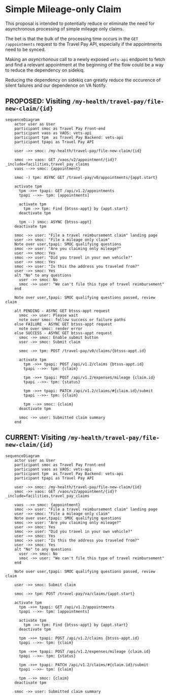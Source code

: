 # Simple Mileage-only Claim

This proposal is intended to potentially reduce or eliminate the need for asynchronous processing of simple mileage only claims.

The bet is that the bulk of the processing time occurs in the `GET /appointments` request to the Travel Pay API, especially if the appointments need to be synced.

Making an _asyncrhonous_ call to a newly exposed `vets-api` endpoint to fetch and find a relevant appointment at the beginning of the flow could be a way to reduce the dependency on sidekiq.

Reducing the dependency on sidekiq can greatly reduce the occurence of silent failures and our dependence on VA Notify.

## PROPOSED: Visiting `/my-health/travel-pay/file-new-claim/{id}`

```mermaid
sequenceDiagram
    actor user as User
    participant smoc as Travel Pay Front-end
    participant vaos as VAOS: vets-api
    participant tpm  as Travel Pay Backend: vets-api
    participant tpapi as Travel Pay API

    user ->> smoc: /my-health/travel-pay/file-new-claim/{id}

    smoc ->> vaos: GET /vaos/v2/appointment/{id}?_include=facilities,travel_pay_claims
    vaos -->> smoc: {appointment}

    smoc -) tpm: ASYNC GET /travel-pay/v0/appointments/{appt.start}

    activate tpm
      tpm ->>+ tpapi: GET /api/v1.2/appointments
      tpapi -->>- tpm: [appointments]

      activate tpm
        tpm ->> tpm: Find {btsss-appt} by {appt.start}
      deactivate tpm

      tpm --) smoc: ASYNC {btsss-appt}
    deactivate tpm

    smoc ->> user: "File a travel reimbursement claim" landing page
    user ->> smoc: "File a mileage only claim"
    Note over user,tpapi: SMOC qualifying questions
    smoc ->> user: "Are you claiming only mileage?"
    user ->> smoc: Yes
    smoc ->> user: "Did you travel in your own vehicle?"
    user ->> smoc: Yes
    smoc ->> user: "Is this the address you traveled from?"
    user ->> smoc: Yes
    alt "No" to any questions
      user ->> smoc: No
      smoc ->> user: "We can't file this type of travel reimbursement"
    end

    Note over user,tpapi: SMOC qualifying questions passed, review claim

    alt PENDING - ASYNC GET btsss-appt request
      smoc ->> user: Please wait
      note over smoc: follow success or failure paths
    else FAILURE - ASYNC GET btsss-appt request
      note over smoc: render error
    else SUCCESS - ASYNC GET btsss-appt request
      smoc ->> smoc: Enable submit button
      user ->> smoc: Submit claim

      smoc ->> tpm: POST /travel-pay/v0/claims/{btsss-appt.id}
  
      activate tpm
        tpm ->>+ tpapi: POST /api/v1.2/claims {btsss-appt.id}
        tpapi -->>- tpm: {claim}
  
        tpm ->>+ tpapi: POST /api/v1.2/expenses/mileage {claim.id}
        tpapi -->>- tpm: {status}
  
        tpm ->>+ tpapi: PATCH /api/v1.2/claims/#{claim.id}/submit
        tpapi -->>- tpm: {claim}
  
        tpm -->> smoc: {claim}
      deactivate tpm
  
      smoc ->> user: Submitted claim summary
    end
```

## CURRENT: Visiting `/my-health/travel-pay/file-new-claim/{id}`

```mermaid
sequenceDiagram
    actor user as User
    participant smoc as Travel Pay Front-end
    participant vaos as VAOS: vets-api
    participant tpm  as Travel Pay Backend: vets-api
    participant tpapi as Travel Pay API

    user ->> smoc: /my-health/travel-pay/file-new-claim/{id}
    smoc ->> vaos: GET /vaos/v2/appointment/{id}?_include=facilities,travel_pay_claims

    vaos -->> smoc: {appointment}
    smoc ->> user: "File a travel reimbursement claim" landing page
    user ->> smoc: "File a mileage only claim"
    Note over user,tpapi: SMOC qualifying questions
    smoc ->> user: "Are you claiming only mileage?"
    user ->> smoc: Yes
    smoc ->> user: "Did you travel in your own vehicle?"
    user ->> smoc: Yes
    smoc ->> user: "Is this the address you traveled from?"
    user ->> smoc: Yes
    alt "No" to any questions
      user ->> smoc: No
      smoc ->> user: "We can't file this type of travel reimbursement"
    end

    Note over user,tpapi: SMOC qualifying questions passed, review claim

    user ->> smoc: Submit claim

    smoc ->> tpm: POST /travel-pay/va/claims/{appt.start}

    activate tpm
      tpm ->>+ tpapi: GET /api/v1.2/appointments
      tpapi -->>- tpm: [appointments]

      activate tpm
        tpm ->> tpm: Find {btsss-appt} by {appt.start}
      deactivate tpm

      tpm ->>+ tpapi: POST /api/v1.2/claims {btsss-appt.id}
      tpapi -->>- tpm: {claim}

      tpm ->>+ tpapi: POST /api/v1.2/expenses/mileage {claim.id}
      tpapi -->>- tpm: {status}

      tpm ->>+ tpapi: PATCH /api/v1.2/claims/#{claim.id}/submit
      tpapi -->>- tpm: {claim}

      tpm -->> smoc: {claim}
    deactivate tpm

    smoc ->> user: Submitted claim summary
```
